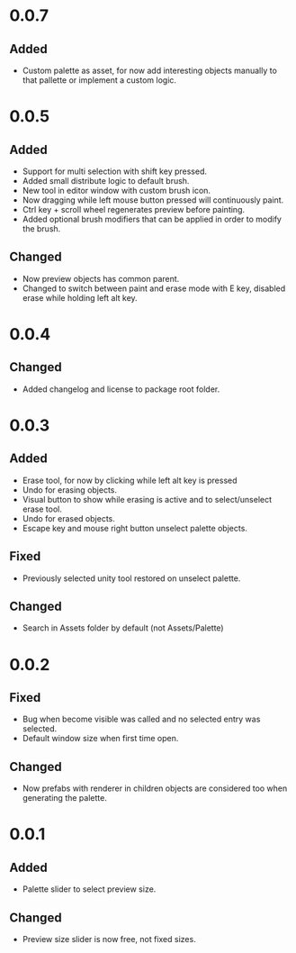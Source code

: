 # 0.0.7

## Added

  * Custom palette as asset, for now add interesting objects manually to that pallette or implement a custom logic.

# 0.0.5

## Added

  * Support for multi selection with shift key pressed.
  * Added small distribute logic to default brush.
  * New tool in editor window with custom brush icon.
  * Now dragging while left mouse button pressed will continuously paint.
  * Ctrl key + scroll wheel regenerates preview before painting.
  * Added optional brush modifiers that can be applied in order to modify the brush.

## Changed

  * Now preview objects has common parent.
  * Changed to switch between paint and erase mode with E key, disabled erase while holding left alt key.

# 0.0.4

## Changed
 
  * Added changelog and license to package root folder.

# 0.0.3 

## Added

  * Erase tool, for now by clicking while left alt key is pressed
  * Undo for erasing objects.
  * Visual button to show while erasing is active and to select/unselect erase tool.
  * Undo for erased objects.
  * Escape key and mouse right button unselect palette objects.

## Fixed

  * Previously selected unity tool restored on unselect palette.

## Changed

  * Search in Assets folder by default (not Assets/Palette)

# 0.0.2

## Fixed

  * Bug when become visible was called and no selected entry was selected.
  * Default window size when first time open.

## Changed

  * Now prefabs with renderer in children objects are considered too when generating the palette.

# 0.0.1

## Added 

  * Palette slider to select preview size.

## Changed

  * Preview size slider is now free, not fixed sizes.